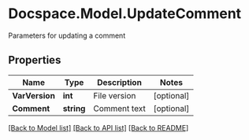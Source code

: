 # Docspace.Model.UpdateComment
Parameters for updating a comment

## Properties

Name | Type | Description | Notes
------------ | ------------- | ------------- | -------------
**VarVersion** | **int** | File version | [optional] 
**Comment** | **string** | Comment text | [optional] 

[[Back to Model list]](../README.md#documentation-for-models) [[Back to API list]](../README.md#documentation-for-api-endpoints) [[Back to README]](../README.md)

